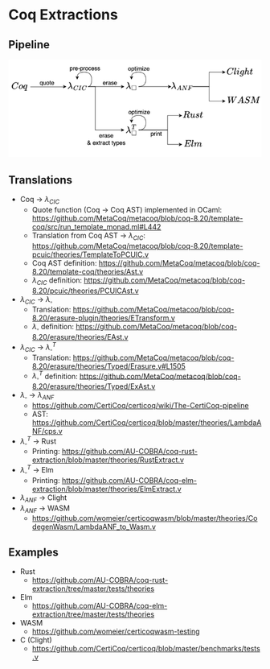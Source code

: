 # Coq Extractions

## Pipeline
![extraction](pipeline.png)



## Translations
* Coq -> $\lambda_{CIC}$
  * Quote function (Coq -> Coq AST) implemented in OCaml: https://github.com/MetaCoq/metacoq/blob/coq-8.20/template-coq/src/run_template_monad.ml#L442
  * Translation from Coq AST -> $\lambda_{CIC}$: https://github.com/MetaCoq/metacoq/blob/coq-8.20/template-pcuic/theories/TemplateToPCUIC.v
  * Coq AST definition: https://github.com/MetaCoq/metacoq/blob/coq-8.20/template-coq/theories/Ast.v
  * $\lambda_{CIC}$ definition: https://github.com/MetaCoq/metacoq/blob/coq-8.20/pcuic/theories/PCUICAst.v
* $\lambda_{CIC}$ -> $\lambda_{\square}$
  * Translation: https://github.com/MetaCoq/metacoq/blob/coq-8.20/erasure-plugin/theories/ETransform.v
  * $\lambda_{\square}$ definition: https://github.com/MetaCoq/metacoq/blob/coq-8.20/erasure/theories/EAst.v
* $\lambda_{CIC}$ -> $\lambda_{\square}^T$
  * Translation: https://github.com/MetaCoq/metacoq/blob/coq-8.20/erasure/theories/Typed/Erasure.v#L1505
  * $\lambda_{\square}^T$ definition: https://github.com/MetaCoq/metacoq/blob/coq-8.20/erasure/theories/Typed/ExAst.v
* $\lambda_{\square}$ -> $\lambda_{ANF}$
  * https://github.com/CertiCoq/certicoq/wiki/The-CertiCoq-pipeline
  * AST: https://github.com/CertiCoq/certicoq/blob/master/theories/LambdaANF/cps.v
* $\lambda_{\square}^T$ -> Rust
  * Printing: https://github.com/AU-COBRA/coq-rust-extraction/blob/master/theories/RustExtract.v
* $\lambda_{\square}^T$ -> Elm
  * Printing: https://github.com/AU-COBRA/coq-elm-extraction/blob/master/theories/ElmExtract.v
* $\lambda_{ANF}$ -> Clight
* $\lambda_{ANF}$ -> WASM
  * https://github.com/womeier/certicoqwasm/blob/master/theories/CodegenWasm/LambdaANF_to_Wasm.v

## Examples
* Rust
  * https://github.com/AU-COBRA/coq-rust-extraction/tree/master/tests/theories
* Elm
  * https://github.com/AU-COBRA/coq-elm-extraction/tree/master/tests/theories
* WASM
  * https://github.com/womeier/certicoqwasm-testing
* C (Clight)
  * https://github.com/CertiCoq/certicoq/blob/master/benchmarks/tests.v
